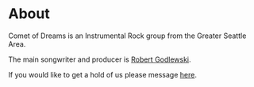 # About
Comet of Dreams is an Instrumental Rock group from the Greater Seattle Area.

The main songwriter and producer is [Robert Godlewski](https://robert-godlewski.github.io/).

If you would like to get a hold of us please message [here](mailto:cometofdreamsband@gmail.com).
